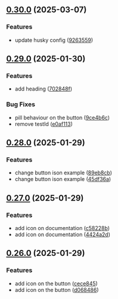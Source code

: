 ## [0.30.0](https://github.com/barbaraschiavinato/accelerator-component-library/compare/v0.29.0...v0.30.0) (2025-03-07)


### Features

* update husky config ([9263559](https://github.com/barbaraschiavinato/accelerator-component-library/commit/9263559b0de43dfb544f87320b3e3660236f35f9))

## [0.29.0](https://github.com/barbaraschiavinato/accelerator-component-library/compare/v0.28.0...v0.29.0) (2025-01-30)


### Features

* add heading ([702848f](https://github.com/barbaraschiavinato/accelerator-component-library/commit/702848f3194c82e8e4892f8e6f411870fa98f7ad))


### Bug Fixes

* pill behaviour on the button ([9ce4b6c](https://github.com/barbaraschiavinato/accelerator-component-library/commit/9ce4b6c27c18da10687e316cf802f54c72b78f74))
* remove testId ([e0af113](https://github.com/barbaraschiavinato/accelerator-component-library/commit/e0af1134b3ab4030072c21781b6fed54ecbdbc75))

## [0.28.0](https://github.com/barbaraschiavinato/accelerator-component-library/compare/v0.27.0...v0.28.0) (2025-01-29)


### Features

* change button ison example ([89eb8cb](https://github.com/barbaraschiavinato/accelerator-component-library/commit/89eb8cb12a6ba2cc5308db4504da9256e8ec44df))
* change button ison example ([45df36a](https://github.com/barbaraschiavinato/accelerator-component-library/commit/45df36ad3958aa44db01440ef87d9e8f0f839d8a))

## [0.27.0](https://github.com/barbaraschiavinato/accelerator-component-library/compare/v0.26.0...v0.27.0) (2025-01-29)


### Features

* add icon on documentation ([c58228b](https://github.com/barbaraschiavinato/accelerator-component-library/commit/c58228b3b0710767a52eba5814f093d80af71ad2))
* add icon on documentation ([4424a2d](https://github.com/barbaraschiavinato/accelerator-component-library/commit/4424a2d79d525e3726736ece9f4a189d7e7d3375))

## [0.26.0](https://github.com/barbaraschiavinato/accelerator-component-library/compare/v0.25.0...v0.26.0) (2025-01-29)


### Features

* add icon on the button ([cece845](https://github.com/barbaraschiavinato/accelerator-component-library/commit/cece84513d2aa82f110eb93a8d997ea4929e782d))
* add icon on the button ([d068486](https://github.com/barbaraschiavinato/accelerator-component-library/commit/d0684869b90474477c6e73f88e900906877d8ac1))

